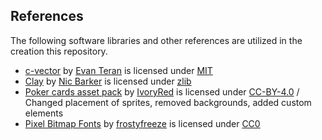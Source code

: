 ## References

The following software libraries and other references are utilized in the creation this repository.

- [c-vector](https://github.com/eteran/c-vector?tab=readme-ov-file) by [Evan Teran](https://github.com/eteran) is licensed under [MIT](https://github.com/eteran/c-vector/blob/master/LICENSE)
- [Clay](https://github.com/nicbarker/clay) by [Nic Barker](https://github.com/nicbarker) is licensed under [zlib](https://github.com/nicbarker/clay/blob/main/LICENSE.md)
- [Poker cards asset pack](https://ivoryred.itch.io/pixel-poker-cards) by [IvoryRed](https://ivoryred.itch.io) is licensed under [CC-BY-4.0](https://creativecommons.org/licenses/by/4.0/) / Changed placement of sprites, removed backgrounds, added custom elements
- [Pixel Bitmap Fonts](https://frostyfreeze.itch.io/pixel-bitmap-fonts-png-xml) by [frostyfreeze](https://frostyfreeze.itch.io) is licensed under [CC0](https://creativecommons.org/publicdomain/zero/1.0/)

